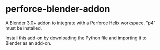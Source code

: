 # perforce-blender-addon
A Blender 3.0+ addon to integrate with a Perforce Helix workspace. "p4" must be installed.

Install this add-on by downloading the Python file and importing it to Blender as an add-on.
